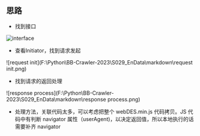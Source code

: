 ## 思路

- 找到接口

![interface](F:\Python\BB-Crawler-2023\S029_EnData\markdown\interface.png)

- 查看Initiator，找到请求发起

![request init](F:\Python\BB-Crawler-2023\S029_EnData\markdown\request init.png)

- 找到请求的返回处理

![response process](F:\Python\BB-Crawler-2023\S029_EnData\markdown\response process.png)

- 处理方法，关联代码太多，可以考虑把整个 webDES.min.js 代码拷贝。JS 代码中有判断 navigator 属性（userAgent)，以决定返回值，所以本地执行的话需要补齐 navigator

